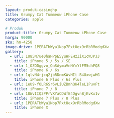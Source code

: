 ```yaml
---
layout: produk-casinghp
title: Grumpy Cat Tummeow iPhone Case
categories: apple

# Produk
product-title: Grumpy Cat Tummeow iPhone Case
harga: 90000
sku: hn-4258
image-drive: 1PERATbWya1Nop7PxtUex9rRbRModgdXw
gallery:
  - url: 1U85N7ue0haHPpE5yuHFEHzZiX1cWJPJJ
    title: iPhone 5 / 5s / SE
  - url: 1_OZODggvo_QaSAymaVnNYmYfFM5dhFQ8
    title: iPhone 6 / 6s
  - url: 1qlvN4rjcq2jbRDnmKWvHIt-B4UxwjwHG
    title: iPhone 6 Plus / 6s Plus
  - url: 1eU9-fOLR6Sr6vLiUZBmhQK4leL1PuvFt
    title: iPhone 7 / 8
  - url: 18WvIIQ3PPrVXYaCDWfE4OgvnBjKvKx1v
    title: iPhone 7 Plus / 8 Plus
  - url: 1PERATbWya1Nop7PxtUex9rRbRModgdXw
    title: iPhone X
---
```

